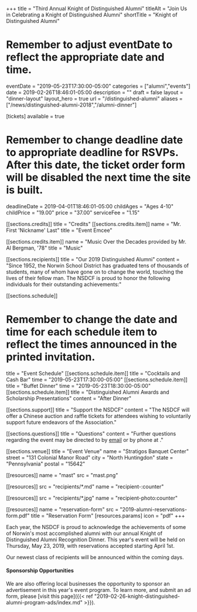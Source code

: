 +++
title       = "Third Annual Knight of Distinguished Alumni"
titleAlt    = "Join Us in Celebrating a Knight of Distinguished Alumni"
shortTitle  = "Knight of Distinguished Alumni"
# Remember to adjust eventDate to reflect the appropriate date and time.
eventDate   = "2019-05-23T17:30:00-05:00"
categories  = ["alumni","events"]
date        = 2019-02-26T18:46:01-05:00
description = ""
draft       = false
layout      = "dinner-layout"
layout_hero = true
url         = "/distinguished-alumni"
aliases     = ["/news/distinguished-alumni-2018","/alumni-dinner"]


[tickets]
  available    = true
  # Remember to change deadline date to appropriate deadline for RSVPs. After this date, the ticket order form will be disabled the next time the site is built.
  deadlineDate = 2019-04-01T18:46:01-05:00
  childAges    = "Ages 4-10"
  childPrice   = "19.00"
  price        = "37.00"
  serviceFee   = "1.15"

[[sections.credits]]
  title   = "Credits"
  [[sections.credits.item]]
  name  = "Mr. First 'Nickname' Last"
  title = "Event Emcee"

  [[sections.credits.item]]
  name  = "Music Over the Decades provided by Mr. Al Bergman, '78"
  title = "Music"

[[sections.recipients]]
  title   = "Our 2019 Distinguished Alumni"
  content = "Since 1952, the Norwin School District has graduated tens of thousands of students, many of whom have gone on to change the world, touching the lives of their fellow man. The NSDCF is proud to honor the following individuals for their outstanding achievements:"

[[sections.schedule]]
  # Remember to change the date and time for each schedule item to reflect the times announced in the printed invitation.
  title   = "Event Schedule"
  [[sections.schedule.item]]
    title = "Cocktails and Cash Bar"
    time  = "2019-05-23T17:30:00-05:00"
  [[sections.schedule.item]]
    title = "Buffet Dinner"
    time  = "2019-05-23T18:30:00-05:00"
  [[sections.schedule.item]]
    title   = "Distinguished Alumni Awards and Scholarship Presentations"
    content = "After Dinner"

[[sections.support]]
  title   = "Support the NSDCF"
  content = "The NSDCF will offer a Chinese auction and raffle tickets for attendees wishing to voluntarily support future endeavors of the Association."

[[sections.questions]]
  title   = "Questions"
  content = "Further questions regarding the event may be directed to <FIRST> <LAST> by [email](mailto:alumni@nsdcf.org) or by phone at <PHONE>."

[[sections.venue]]
  title   = "Event Venue"
  name    = "Stratigos Banquet Center"
  street  = "131 Colonial Manor Road"
  city    = "North Huntingdon"
  state   = "Pennsylvania"
  postal  = "15642"

[[resources]]
  name = "mast"
  src  = "mast.png"

[[resources]]
  src  = "recipients/*.md"
  name = "recipient-:counter"

[[resources]]
  src  = "recipients/*.jpg"
  name = "recipient-photo:counter"

[[resources]]
  name  = "reservation-form"
  src   = "2019-alumni-reservations-form.pdf"
  title = "Reservation Form"
  [resources.params]
    icon = "pdf"
+++

Each year, the NSDCF is proud to acknowledge the achievements of some of Norwin's most accomplished alumni with our annual Knight of Distinguished Alumni Recognition Dinner. This year's event will be held on Thursday, May 23, 2019, with reservations accepted starting April 1st.

Our newest class of recipients will be announced within the coming days.

#### Sponsorship Opportunities

We are also offering local businesses the opportunity to sponsor an advertisement in this year's event program. To learn more, and submit an ad form, please [visit this page]({{< ref "2019-02-26-knight-distinguished-alumni-program-ads/index.md" >}}).
